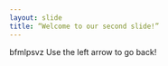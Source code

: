 ```yaml
---
layout: slide
title: “Welcome to our second slide!”
---
```

bfmlpsvz
Use the left arrow to go back!
